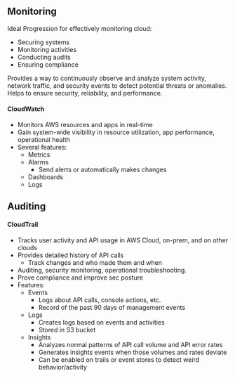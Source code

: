 ## Monitoring
Ideal Progression for effectively monitoring cloud:
- Securing systems
- Monitoring activities
- Conducting audits
- Ensuring compliance

Provides a way to continuously observe and analyze system activity, network traffic, and security events to detect potential threats or anomalies. Helps to ensure security, reliability, and performance.

#### CloudWatch
- Monitors AWS resources and apps in real-time
- Gain system-wide visibility in resource utilization, app performance, operational health
- Several features:
	- Metrics
	- Alarms
		- Send alerts or automatically makes changes
	- Dashboards
	- Logs

## Auditing
#### CloudTrail
- Tracks user activity and API usage in AWS Cloud, on-prem, and on other clouds
- Provides detailed history of API calls
	- Track changes and who made them and when
- Auditing, security monitoring, operational troubleshooting.
- Prove compliance and improve sec posture
- Features:
	- Events
		- Logs about API calls, console actions, etc.
		- Record of the past 90 days of management events
	- Logs
		- Creates logs based on events and activities
		- Stored in S3 bucket
	- Insights
		- Analyzes normal patterns of API call volume and API error rates
		- Generates insights events when those volumes and rates deviate
		- Can be enabled on trails or event stores to detect weird behavior/activity